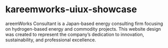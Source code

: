 # kareemworks-uiux-showcase
areemWorks Consultant is a Japan-based energy consulting firm focusing on hydrogen-based energy and commodity projects. This website design was created to represent the company’s dedication to innovation, sustainability, and professional excellence.
